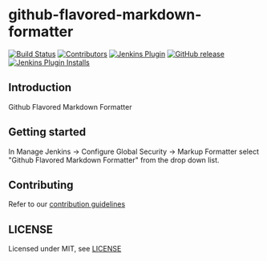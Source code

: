 # github-flavored-markdown-formatter

[![Build Status](https://ci.jenkins.io/job/Plugins/job/github-flavored-markdown-formatter-plugin/job/master/badge/icon)](https://ci.jenkins.io/job/Plugins/job/github-flavored-markdown-formatter-plugin/job/master/)
[![Contributors](https://img.shields.io/github/contributors/jenkinsci/github-flavored-markdown-formatter-plugin.svg)](https://github.com/jenkinsci/github-flavored-markdown-formatter-plugin/graphs/contributors)
[![Jenkins Plugin](https://img.shields.io/jenkins/plugin/v/github-flavored-markdown-formatter.svg)](https://plugins.jenkins.io/github-flavored-markdown-formatter)
[![GitHub release](https://img.shields.io/github/release/jenkinsci/github-flavored-markdown-formatter-plugin.svg?label=changelog)](https://github.com/jenkinsci/github-flavored-markdown-formatter-plugin/releases/latest)
[![Jenkins Plugin Installs](https://img.shields.io/jenkins/plugin/i/github-flavored-markdown-formatter.svg?color=blue)](https://plugins.jenkins.io/github-flavored-markdown-formatter)

## Introduction

Github Flavored Markdown Formatter

## Getting started

In Manage Jenkins -> Configure Global Security -> Markup Formatter
select "Github Flavored Markdown Formatter" from the drop down list.

## Contributing

Refer to our [contribution guidelines](https://github.com/jenkinsci/.github/blob/master/CONTRIBUTING.md)

## LICENSE

Licensed under MIT, see [LICENSE](LICENSE.md)

